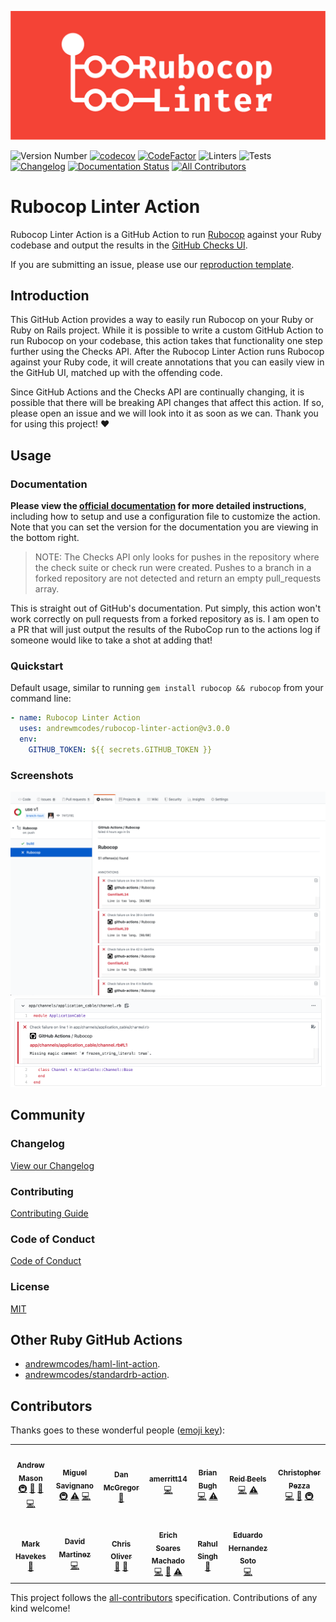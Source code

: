 <!-- Variables -->

<!-- Files -->
[changelog]: /CHANGELOG.md
[coc]: /CODE_OF_CONDUCT.md
[contributing]: /CONTRIBUTING.md
[license]: /LICENSE.md
<!-- Images -->
[image1]: /screenshots/check-overview.png
[image2]: /screenshots/file-annotation.png
[logo]: /screenshots/rubocop-linter-action.png

<!-- End Variables -->

![Rubocop Linter Action][logo]

![Version Number](https://img.shields.io/static/v1?label=Version&message=v3.0.0&color=blue)
[![codecov](https://codecov.io/gh/andrewmcodes/rubocop-linter-action/branch/master/graph/badge.svg)](https://codecov.io/gh/andrewmcodes/rubocop-linter-action)
[![CodeFactor](https://www.codefactor.io/repository/github/andrewmcodes/rubocop-linter-action/badge)](https://www.codefactor.io/repository/github/andrewmcodes/rubocop-linter-action)
![Linters](https://github.com/andrewmcodes/rubocop-linter-action/workflows/Linters/badge.svg)
![Tests](https://github.com/andrewmcodes/rubocop-linter-action/workflows/Test/badge.svg)
[![Changelog](https://github.com/andrewmcodes/rubocop-linter-action/workflows/Changelog/badge.svg)][changelog]
[![Documentation Status](https://readthedocs.org/projects/rubocop-linter-action/badge/?version=latest)](https://rubocop-linter-action.readthedocs.io/en/latest/?badge=latest)
[![All Contributors](https://img.shields.io/badge/all_contributors-12-orange.svg?style=flat-square)](#contributors)

# Rubocop Linter Action

Rubocop Linter Action is a GitHub Action to run [Rubocop](https://github.com/rubocop-hq/rubocop) against your Ruby codebase and output the results in the [GitHub Checks UI](https://developer.github.com/changes/2018-05-07-new-checks-api-public-beta/).

If you are submitting an issue, please use our [reproduction template](https://github.com/handcars/rubocop-linter-action-reproduction-template).

## Introduction

This GitHub Action provides a way to easily run Rubocop on your Ruby or Ruby on Rails project. While it is possible to write a custom GitHub Action to run Rubocop on your codebase, this action takes that functionality one step further using the Checks API. After the Rubocop Linter Action runs Rubocop against your Ruby code, it will create annotations that you can easily view in the GitHub UI, matched up with the offending code.

Since GitHub Actions and the Checks API are continually changing, it is possible that there will be breaking API changes that affect this action. If so, please open an issue and we will look into it as soon as we can. Thank you for using this project! :heart:

## Usage

### Documentation

**Please view the [official documentation](https://rubocop-linter-action.readthedocs.io) for more detailed instructions**, including how to setup and use a configuration file to customize the action. Note that you can set the version for the documentation you are viewing in the bottom right.

> NOTE: The Checks API only looks for pushes in the repository where the check suite or check run were created. Pushes to a branch in a forked repository are not detected and return an empty pull_requests array.

This is straight out of GitHub's documentation. Put simply, this action won't work correctly on pull requests from a forked repository as is. I am open to a PR that will just output the results of the RuboCop run to the actions log if someone would like to take a shot at adding that!

### Quickstart

Default usage, similar to running `gem install rubocop && rubocop` from your command line:

```yaml
- name: Rubocop Linter Action
  uses: andrewmcodes/rubocop-linter-action@v3.0.0
  env:
    GITHUB_TOKEN: ${{ secrets.GITHUB_TOKEN }}
```

### Screenshots

![Rubocop Linter Checks Overview][image1]
![Rubocop Linter File Annotation][image2]

## Community

### Changelog

[View our Changelog][changelog]

### Contributing

[Contributing Guide][contributing]

### Code of Conduct

[Code of Conduct][coc]

### License

[MIT][license]

## Other Ruby GitHub Actions

- [andrewmcodes/haml-lint-action](https://github.com/andrewmcodes/haml-lint-action).
- [andrewmcodes/standardrb-action](https://github.com/andrewmcodes/standardrb-action).

## Contributors

Thanks goes to these wonderful people ([emoji key](https://allcontributors.org/docs/en/emoji-key)):

<!-- ALL-CONTRIBUTORS-LIST:START - Do not remove or modify this section -->
<!-- prettier-ignore-start -->
<!-- markdownlint-disable -->
<table>
  <tr>
    <td align="center"><a href="https://www.andrewmason.me/"><img src="https://avatars1.githubusercontent.com/u/18423853?v=4" width="100px;" alt=""/><br /><sub><b>Andrew Mason</b></sub></a><br /><a href="#infra-andrewmcodes" title="Infrastructure (Hosting, Build-Tools, etc)">🚇</a> <a href="https://github.com/andrewmcodes/rubocop-linter-action/pulls?q=is%3Apr+reviewed-by%3Aandrewmcodes" title="Reviewed Pull Requests">👀</a> <a href="https://github.com/andrewmcodes/rubocop-linter-action/commits?author=andrewmcodes" title="Documentation">📖</a> <a href="https://github.com/andrewmcodes/rubocop-linter-action/commits?author=andrewmcodes" title="Code">💻</a></td>
    <td align="center"><a href="https://github.com/MiguelSavignano"><img src="https://avatars3.githubusercontent.com/u/6641863?v=4" width="100px;" alt=""/><br /><sub><b>Miguel Savignano</b></sub></a><br /><a href="#infra-MiguelSavignano" title="Infrastructure (Hosting, Build-Tools, etc)">🚇</a> <a href="https://github.com/andrewmcodes/rubocop-linter-action/commits?author=MiguelSavignano" title="Tests">⚠️</a> <a href="https://github.com/andrewmcodes/rubocop-linter-action/commits?author=MiguelSavignano" title="Code">💻</a></td>
    <td align="center"><a href="https://github.com/mcgregordan"><img src="https://avatars0.githubusercontent.com/u/17787076?v=4" width="100px;" alt=""/><br /><sub><b>Dan McGregor</b></sub></a><br /><a href="https://github.com/andrewmcodes/rubocop-linter-action/commits?author=mcgregordan" title="Documentation">📖</a></td>
    <td align="center"><a href="https://github.com/amerritt14"><img src="https://avatars3.githubusercontent.com/u/16766681?v=4" width="100px;" alt=""/><br /><sub><b>amerritt14</b></sub></a><br /><a href="https://github.com/andrewmcodes/rubocop-linter-action/commits?author=amerritt14" title="Code">💻</a></td>
    <td align="center"><a href="https://github.com/bbugh"><img src="https://avatars3.githubusercontent.com/u/438465?v=4" width="100px;" alt=""/><br /><sub><b>Brian Bugh</b></sub></a><br /><a href="https://github.com/andrewmcodes/rubocop-linter-action/commits?author=bbugh" title="Code">💻</a> <a href="https://github.com/andrewmcodes/rubocop-linter-action/commits?author=bbugh" title="Tests">⚠️</a></td>
    <td align="center"><a href="http://reidbeels.com"><img src="https://avatars2.githubusercontent.com/u/13192?v=4" width="100px;" alt=""/><br /><sub><b>Reid Beels</b></sub></a><br /><a href="https://github.com/andrewmcodes/rubocop-linter-action/commits?author=reidab" title="Code">💻</a> <a href="https://github.com/andrewmcodes/rubocop-linter-action/commits?author=reidab" title="Tests">⚠️</a></td>
    <td align="center"><a href="http://www.chris-pezza.com"><img src="https://avatars3.githubusercontent.com/u/5841177?v=4" width="100px;" alt=""/><br /><sub><b>Christopher Pezza</b></sub></a><br /><a href="https://github.com/andrewmcodes/rubocop-linter-action/commits?author=chiefpansancolt" title="Code">💻</a> <a href="https://github.com/andrewmcodes/rubocop-linter-action/commits?author=chiefpansancolt" title="Documentation">📖</a> <a href="#infra-chiefpansancolt" title="Infrastructure (Hosting, Build-Tools, etc)">🚇</a></td>
  </tr>
  <tr>
    <td align="center"><a href="https://github.com/InteNs"><img src="https://avatars1.githubusercontent.com/u/6474105?v=4" width="100px;" alt=""/><br /><sub><b>Mark Havekes</b></sub></a><br /><a href="https://github.com/andrewmcodes/rubocop-linter-action/issues?q=author%3AInteNs" title="Bug reports">🐛</a></td>
    <td align="center"><a href="http://www.hackerdude.com"><img src="https://avatars3.githubusercontent.com/u/30315?v=4" width="100px;" alt=""/><br /><sub><b>David Martinez</b></sub></a><br /><a href="https://github.com/andrewmcodes/rubocop-linter-action/commits?author=hackerdude" title="Code">💻</a></td>
    <td align="center"><a href="http://gorails.com"><img src="https://avatars1.githubusercontent.com/u/67093?v=4" width="100px;" alt=""/><br /><sub><b>Chris Oliver</b></sub></a><br /><a href="https://github.com/andrewmcodes/rubocop-linter-action/pulls?q=is%3Apr+reviewed-by%3Aexcid3" title="Reviewed Pull Requests">👀</a> <a href="#ideas-excid3" title="Ideas, Planning, & Feedback">🤔</a></td>
    <td align="center"><a href="https://github.com/erichmachado"><img src="https://avatars0.githubusercontent.com/u/613422?v=4" width="100px;" alt=""/><br /><sub><b>Erich Soares Machado</b></sub></a><br /><a href="https://github.com/andrewmcodes/rubocop-linter-action/commits?author=erichmachado" title="Code">💻</a> <a href="https://github.com/andrewmcodes/rubocop-linter-action/issues?q=author%3Aerichmachado" title="Bug reports">🐛</a> <a href="https://github.com/andrewmcodes/rubocop-linter-action/commits?author=erichmachado" title="Tests">⚠️</a></td>
    <td align="center"><a href="https://github.com/seerahulsingh"><img src="https://avatars1.githubusercontent.com/u/4716928?v=4" width="100px;" alt=""/><br /><sub><b>Rahul Singh</b></sub></a><br /><a href="https://github.com/andrewmcodes/rubocop-linter-action/issues?q=author%3Aseerahulsingh" title="Bug reports">🐛</a></td>
    <td align="center"><a href="https://github.com/es50678"><img src="https://avatars1.githubusercontent.com/u/17823824?v=4" width="100px;" alt=""/><br /><sub><b>Eduardo Hernandez Soto</b></sub></a><br /><a href="https://github.com/andrewmcodes/rubocop-linter-action/commits?author=es50678" title="Code">💻</a></td>
  </tr>
</table>

<!-- markdownlint-enable -->
<!-- prettier-ignore-end -->
<!-- ALL-CONTRIBUTORS-LIST:END -->

This project follows the [all-contributors](https://github.com/all-contributors/all-contributors) specification. Contributions of any kind welcome!
